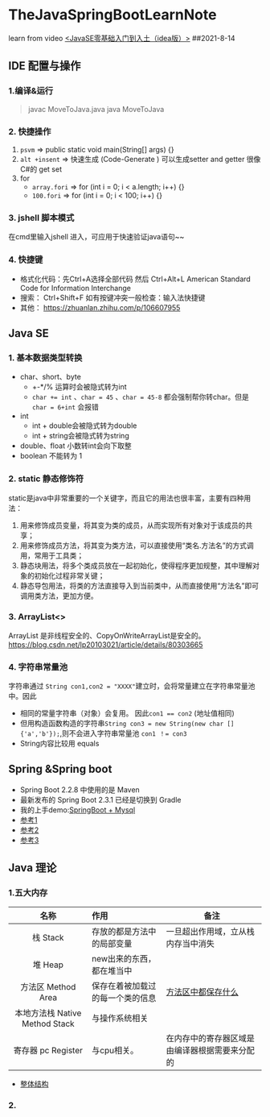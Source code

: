 # TheJavaSpringBootLearnNote
learn from video [<JavaSE零基础入门到入土（idea版）>](https://www.bilibili.com/video/BV1Yb411z7PG) ##2021-8-14 

## IDE 配置与操作

### 1.编译&运行

>   javac MoveToJava.java
>   java  MoveToJava

### 2. 快捷操作

1. `psvm`  =>   public static void main(String[] args) {}
2. `alt +insent`  => 快速生成 (Code-Generate ) 可以生成setter and getter 很像C#的 get set
3. for
   -  `array.fori`  => for (int i = 0; i < a.length; i++) {}
   - `100.fori`  => for (int i = 0; i < 100; i++) {}

### 3. jshell 脚本模式

在cmd里输入jshell 进入，可应用于快速验证java语句~~

### 4. 快捷键

- 格式化代码：先Ctrl+A选择全部代码 然后 Ctrl+Alt+L
  American Standard Code for Information Interchange
- 搜索： Ctrl+Shift+F 如有按键冲突一般检查：输入法快捷键
- 其他： https://zhuanlan.zhihu.com/p/106607955

##  Java SE

### 1. 基本数据类型转换

 - char、short、byte
   - +-*/% 运算时会被隐式转为int 
   - `char += int` 、`char = 45` 、`char = 45-8` 都会强制帮你转char。但是 `char = 6+int` 会报错
 - int
   - int + double会被隐式转为double
   - int + string会被隐式转为string
 - double、float 小数转int会向下取整
 - boolean 不能转为 1

### 2. static 静态修饰符 

static是java中非常重要的一个关键字，而且它的用法也很丰富，主要有四种用法：

1. 用来修饰成员变量，将其变为类的成员，从而实现所有对象对于该成员的共享；
2. 用来修饰成员方法，将其变为类方法，可以直接使用“类名.方法名”的方式调用，常用于工具类；
3. 静态块用法，将多个类成员放在一起初始化，使得程序更加规整，其中理解对象的初始化过程非常关键；
4. 静态导包用法，将类的方法直接导入到当前类中，从而直接使用“方法名”即可调用类方法，更加方便。

### 3. ArrayList<>

ArrayList 是非线程安全的、CopyOnWriteArrayList是安全的。 https://blog.csdn.net/lp20103021/article/details/80303665

### 4. 字符串常量池

字符串通过 `String con1,con2 = "XXXX"`建立时，会将常量建立在字符串常量池中。因此

 - 相同的常量字符串（对象）会复用。 因此`con1 == con2` (地址值相同) 
 - 但用构造函数构造的字符串`String con3 = new String(new char []{'a','b'});`,则不会进入字符串常量池 `con1 ！= con3`  
 - String内容比较用 equals

## Spring &Spring boot 

 - Spring Boot 2.2.8 中使用的是 Maven
 - 最新发布的 Spring Boot 2.3.1 已经是切换到 Gradle 
 - 我的上手demo:[SpringBoot + Mysql](https://github.com/PlagueCat-Miao/JavaSpringBoot-MySqlDemo)
 - [参考1]( https://blog.csdn.net/weixin_30950075/article/details/114030357?utm_medium=distribute.pc_relevant.none-task-blog-BlogCommendFromMachineLearnPai2-1.control&dist_request_id=&depth_1-utm_source=distribute.pc_relevant.none-task-blog-BlogCommendFromMachineLearnPai2-1.control)
 - [参考2](https://blog.csdn.net/weixin_30849591/article/details/95536112?utm_medium=distribute.pc_relevant.none-task-blog-BlogCommendFromMachineLearnPai2-5.control&dist_request_id=1328641.25339.16156287741257537&depth_1-utm_source=distribute.pc_relevant.none-task-blog-BlogCommendFromMachineLearnPai2-5.control)
 - [参考3](https://blog.csdn.net/weixin_30950075/article/details/114030357?utm_medium=distribute.pc_relevant.none-task-blog-BlogCommendFromMachineLearnPai2-1.control&dist_request_id=&depth_1-utm_source=distribute.pc_relevant.none-task-blog-BlogCommendFromMachineLearnPai2-1.contro)



## Java 理论

### 1.五大内存

|              名称              | 作用                             | 备注                                                         |
| :----------------------------: | :------------------------------- | ------------------------------------------------------------ |
|            栈 Stack            | 存放的都是方法中的局部变量       | 一旦超出作用域，立从栈内存当中消失                           |
|            堆 Heap             | new出来的东西，都在堆当中        |                                                              |
|       方法区 Method Area       | 保存在着被加载过的每一个类的信息 | [方法区中都保存什么](https://blog.csdn.net/dshf_1/article/details/87171171) |
| 本地方法栈 Native Method Stack | 与操作系统相关                   |                                                              |
|       寄存器 pc Register       | 与cpu相关。                      | 在内存中的寄存器区域是由编译器根据需要来分配的               |
 - [整体结构](https://www.zhihu.com/question/19748817)

### 2. 

